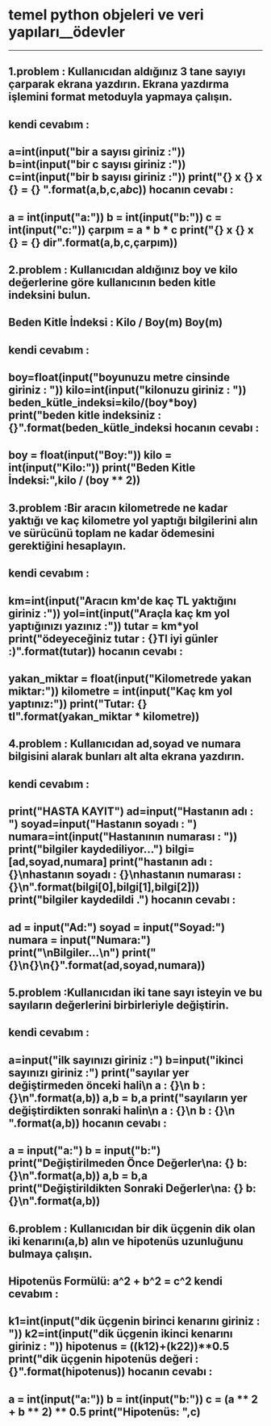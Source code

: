 # temel python objeleri ve veri yapıları__ödevler
-------------------
 ## 1.problem : Kullanıcıdan aldığınız 3 tane sayıyı çarparak ekrana yazdırın. Ekrana yazdırma işlemini format metoduyla yapmaya çalışın.
kendi cevabım :
 ----------
 a=int(input("bir a sayısı giriniz :"))
b=int(input("bir c sayısı giriniz :"))
c=int(input("bir b sayısı giriniz :"))
print("{} x {} x {}  = {} ".format(a,b,c,a*b*c))
hocanın cevabı :
-----------------
a = int(input("a:"))
b = int(input("b:"))
c = int(input("c:"))
çarpım = a * b * c
print("{} x {} x {} = {} dir".format(a,b,c,çarpım))
---------------------------------------------------------------------------------------------------------------------------
## 2.problem : Kullanıcıdan aldığınız boy ve kilo değerlerine göre kullanıcının beden kitle indeksini bulun.
Beden Kitle İndeksi : Kilo / Boy(m) Boy(m)
-------------
kendi cevabım :
-----------
boy=float(input("boyunuzu metre cinsinde giriniz : "))
kilo=int(input("kilonuzu giriniz : "))
beden_kütle_indeksi=kilo/(boy*boy)
print("beden kitle indeksiniz : {}".format(beden_kütle_indeksi
hocanın cevabı :
-----------------
boy = float(input("Boy:"))
kilo = int(input("Kilo:"))
print("Beden Kitle İndeksi:",kilo / (boy ** 2))
---------------------------------------------------------------------------------------------------------------------------
## 3.problem :Bir aracın kilometrede ne kadar yaktığı ve kaç kilometre yol yaptığı bilgilerini alın ve sürücünü toplam ne kadar ödemesini gerektiğini hesaplayın.
kendi cevabım :
----------
km=int(input("Aracın km'de kaç TL yaktığını  giriniz :"))
yol=int(input("Araçla kaç km yol yaptığınızı yazınız :"))
tutar = km*yol
print("ödeyeceğiniz tutar : {}Tl iyi günler :)".format(tutar))
hocanın cevabı :
-----------------
yakan_miktar = float(input("Kilometrede yakan miktar:"))
kilometre = int(input("Kaç km yol yaptınız:"))
print("Tutar: {} tl".format(yakan_miktar * kilometre))
---------------------------------------------------------------------------------------------------------------------------
## 4.problem : Kullanıcıdan ad,soyad ve numara bilgisini alarak bunları alt alta ekrana yazdırın.
kendi cevabım :
--------
print("HASTA KAYIT")
ad=input("Hastanın adı : ")
soyad=input("Hastanın soyadı : ")
numara=int(input("Hastanının numarası : "))
print("bilgiler kaydediliyor...")
bilgi=[ad,soyad,numara]
print("hastanın adı : {}\nhastanın soyadı : {}\nhastanın numarası : {}\n".format(bilgi[0],bilgi[1],bilgi[2]))
print("bilgiler kaydedildi .")
hocanın cevabı :
-----------------
ad = input("Ad:")
soyad = input("Soyad:")
numara = input("Numara:")
print("\nBilgiler...\n")
print("{}\n{}\n{}".format(ad,soyad,numara))
---------------------------------------------------------------------------------------------------------------------------
## 5.problem :Kullanıcıdan iki tane sayı isteyin ve bu sayıların değerlerini birbirleriyle değiştirin.
kendi cevabım :
---------
a=input("ilk sayınızı giriniz :")
b=input("ikinci sayınızı giriniz :")
print("sayılar yer değiştirmeden önceki hali\n a : {}\n b : {}\n".format(a,b))
a,b = b,a
print("sayıların yer değiştirdikten sonraki halin\n a : {}\n b : {}\n ".format(a,b))
hocanın cevabı :
-----------------
a = input("a:")
b = input("b:")
print("Değiştirilmeden Önce Değerler\na: {} b: {}\n".format(a,b))
a,b = b,a
print("Değiştirildikten Sonraki Değerler\na: {} b: {}\n".format(a,b))
---------------------------------------------------------------------------------------------------------------------------
## 6.problem : Kullanıcıdan bir dik üçgenin dik olan iki kenarını(a,b) alın ve hipotenüs uzunluğunu bulmaya çalışın.

Hipotenüs Formülü: a^2 + b^2 = c^2
kendi cevabım :
--------
k1=int(input("dik üçgenin birinci kenarını giriniz :  "))
k2=int(input("dik üçgenin  ikinci kenarını giriniz :  "))
hipotenus = ((k1**2)+(k2**2))**0.5
print("dik üçgenin hipotenüs değeri : {}".format(hipotenus))
hocanın cevabı :
-----------------
a = int(input("a:"))
b = int(input("b:"))
c =  (a ** 2 + b ** 2) ** 0.5
print("Hipotenüs: ",c)
---------------------------------------------------------------------------------------------------------------------------


















